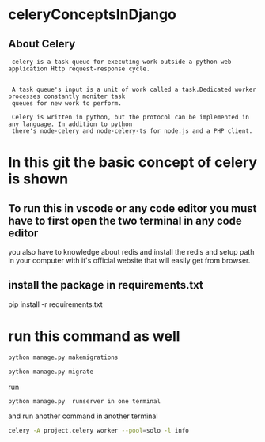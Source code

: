 # celeryConceptsInDjango

## About Celery
     celery is a task queue for executing work outside a python web application Http request-response cycle.

     
     A task queue's input is a unit of work called a task.Dedicated worker processes constantly moniter task
     queues for new work to perform.

     Celery is written in python, but the protocol can be implemented in any language. In addition to python 
     there's node-celery and node-celery-ts for node.js and a PHP client.

# In this git the basic concept of celery is shown

## To run this in vscode or any code editor you must have to first open the two terminal in any code editor
you also have to knowledge about redis and install the redis and setup path in your computer with it's official website
that will easily get from browser.

## install the package in requirements.txt
  pip install -r requirements.txt

# run this command as well 
 ```bash
python manage.py makemigrations
```
 ```bash
python manage.py migrate
```

run 
```bash
python manage.py  runserver in one terminal
```
and run another command in another terminal 
```bash
celery -A project.celery worker --pool=solo -l info
```

